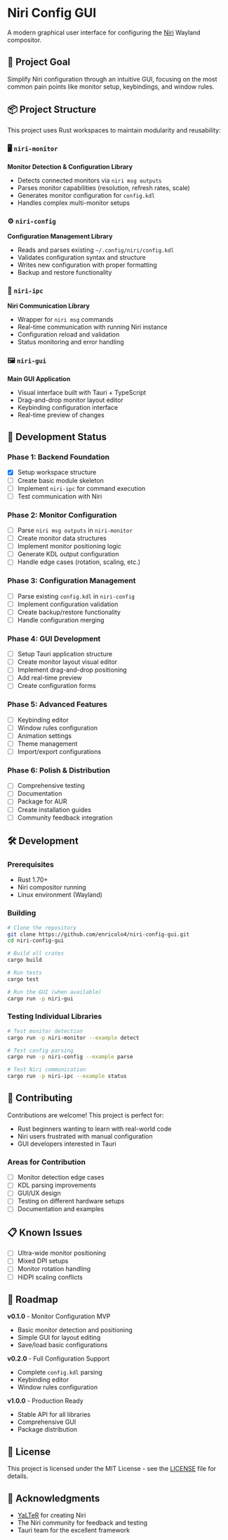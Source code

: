 # Niri Config GUI

A modern graphical user interface for configuring the [Niri](https://github.com/YaLTeR/niri) Wayland compositor.

## 🎯 Project Goal

Simplify Niri configuration through an intuitive GUI, focusing on the most common pain points like monitor setup, keybindings, and window rules.

## 📦 Project Structure

This project uses Rust workspaces to maintain modularity and reusability:

### 🖥️ `niri-monitor`
**Monitor Detection & Configuration Library**
- Detects connected monitors via `niri msg outputs`
- Parses monitor capabilities (resolution, refresh rates, scale)
- Generates monitor configuration for `config.kdl`
- Handles complex multi-monitor setups

### ⚙️ `niri-config`
**Configuration Management Library**
- Reads and parses existing `~/.config/niri/config.kdl`
- Validates configuration syntax and structure
- Writes new configuration with proper formatting
- Backup and restore functionality

### 🔌 `niri-ipc`
**Niri Communication Library**
- Wrapper for `niri msg` commands
- Real-time communication with running Niri instance
- Configuration reload and validation
- Status monitoring and error handling

### 🖼️ `niri-gui`
**Main GUI Application**
- Visual interface built with Tauri + TypeScript
- Drag-and-drop monitor layout editor
- Keybinding configuration interface
- Real-time preview of changes

## 🚧 Development Status

### Phase 1: Backend Foundation
- [x] Setup workspace structure
- [ ] Create basic module skeleton
- [ ] Implement `niri-ipc` for command execution
- [ ] Test communication with Niri

### Phase 2: Monitor Configuration
- [ ] Parse `niri msg outputs` in `niri-monitor`
- [ ] Create monitor data structures
- [ ] Implement monitor positioning logic
- [ ] Generate KDL output configuration
- [ ] Handle edge cases (rotation, scaling, etc.)

### Phase 3: Configuration Management
- [ ] Parse existing `config.kdl` in `niri-config`
- [ ] Implement configuration validation
- [ ] Create backup/restore functionality
- [ ] Handle configuration merging

### Phase 4: GUI Development
- [ ] Setup Tauri application structure
- [ ] Create monitor layout visual editor
- [ ] Implement drag-and-drop positioning
- [ ] Add real-time preview
- [ ] Create configuration forms

### Phase 5: Advanced Features
- [ ] Keybinding editor
- [ ] Window rules configuration
- [ ] Animation settings
- [ ] Theme management
- [ ] Import/export configurations

### Phase 6: Polish & Distribution
- [ ] Comprehensive testing
- [ ] Documentation
- [ ] Package for AUR
- [ ] Create installation guides
- [ ] Community feedback integration

## 🛠️ Development

### Prerequisites
- Rust 1.70+
- Niri compositor running
- Linux environment (Wayland)

### Building
```bash
# Clone the repository
git clone https://github.com/enricolo4/niri-config-gui.git
cd niri-config-gui

# Build all crates
cargo build

# Run tests
cargo test

# Run the GUI (when available)
cargo run -p niri-gui
```

### Testing Individual Libraries
```bash
# Test monitor detection
cargo run -p niri-monitor --example detect

# Test config parsing  
cargo run -p niri-config --example parse

# Test Niri communication
cargo run -p niri-ipc --example status
```

## 🤝 Contributing

Contributions are welcome! This project is perfect for:
- Rust beginners wanting to learn with real-world code
- Niri users frustrated with manual configuration
- GUI developers interested in Tauri

### Areas for Contribution
- [ ] Monitor detection edge cases
- [ ] KDL parsing improvements
- [ ] GUI/UX design
- [ ] Testing on different hardware setups
- [ ] Documentation and examples

## 📋 Known Issues
- [ ] Ultra-wide monitor positioning
- [ ] Mixed DPI setups
- [ ] Monitor rotation handling
- [ ] HiDPI scaling conflicts

## 🎯 Roadmap

**v0.1.0** - Monitor Configuration MVP
- Basic monitor detection and positioning
- Simple GUI for layout editing
- Save/load basic configurations

**v0.2.0** - Full Configuration Support
- Complete `config.kdl` parsing
- Keybinding editor
- Window rules configuration

**v1.0.0** - Production Ready
- Stable API for all libraries
- Comprehensive GUI
- Package distribution

## 📝 License

This project is licensed under the MIT License - see the [LICENSE](LICENSE) file for details.

## 🙏 Acknowledgments

- [YaLTeR](https://github.com/YaLTeR) for creating Niri
- The Niri community for feedback and testing
- Tauri team for the excellent framework